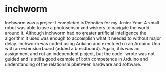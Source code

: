 # inchworm
Inchworm was a project I completed in Robotics for my Junior Year. A small robot was able to use a photosensor and wiskers to navigate the world around it. Although inchworm had no greater artificial intelligence the algorithm it used was enough to accomplish what it needed to without major delay. 
Inchworm was coded using Arduino and exectued on an Arduino Uno with an extension board (added a breadboard). 
Again, this was an assignment and not an independent project, but the code I wrote was not guided and is still a good example of both competence in Arduino and understanding of the relationshi pbetween hardware and software. 
